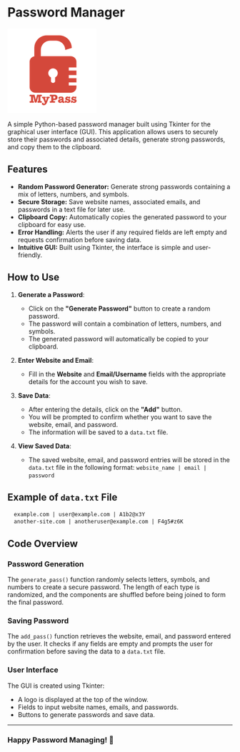 # Password Manager
![Password Manager](https://github.com/MogharedWahid/PythonPlayground/blob/main/Intermediate/password_manager/logo.png)

A simple Python-based password manager built using Tkinter for the graphical user interface (GUI). This application allows users to securely store their passwords and associated details, generate strong passwords, and copy them to the clipboard.

## Features
- **Random Password Generator:** Generate strong passwords containing a mix of letters, numbers, and symbols.
- **Secure Storage:** Save website names, associated emails, and passwords in a text file for later use.
- **Clipboard Copy:** Automatically copies the generated password to your clipboard for easy use.
- **Error Handling:** Alerts the user if any required fields are left empty and requests confirmation before saving data.
- **Intuitive GUI:** Built using Tkinter, the interface is simple and user-friendly.

## How to Use

1. **Generate a Password**: 
   - Click on the **"Generate Password"** button to create a random password. 
   - The password will contain a combination of letters, numbers, and symbols.
   - The generated password will automatically be copied to your clipboard.

2. **Enter Website and Email**:
   - Fill in the **Website** and **Email/Username** fields with the appropriate details for the account you wish to save.

3. **Save Data**: 
   - After entering the details, click on the **"Add"** button.
   - You will be prompted to confirm whether you want to save the website, email, and password.
   - The information will be saved to a `data.txt` file.

4. **View Saved Data**: 
   - The saved website, email, and password entries will be stored in the `data.txt` file in the following format:
     ```website_name | email | password```


## Example of `data.txt` File
```
  example.com | user@example.com | A1b2@x3Y
  another-site.com | anotheruser@example.com | F4g5#z6K
```


## Code Overview

### Password Generation
The `generate_pass()` function randomly selects letters, symbols, and numbers to create a secure password. The length of each type is randomized, and the components are shuffled before being joined to form the final password.

### Saving Password
The `add_pass()` function retrieves the website, email, and password entered by the user. It checks if any fields are empty and prompts the user for confirmation before saving the data to a `data.txt` file.

### User Interface
The GUI is created using Tkinter:
- A logo is displayed at the top of the window.
- Fields to input website names, emails, and passwords.
- Buttons to generate passwords and save data.


---

### Happy Password Managing! 🚀
